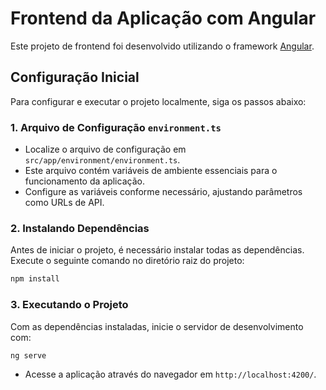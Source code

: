 # Frontend da Aplicação com Angular

Este projeto de frontend foi desenvolvido utilizando o framework [Angular](https://angular.io/).

## Configuração Inicial

Para configurar e executar o projeto localmente, siga os passos abaixo:

### 1. Arquivo de Configuração `environment.ts`

- Localize o arquivo de configuração em `src/app/environment/environment.ts`.
- Este arquivo contém variáveis de ambiente essenciais para o funcionamento da aplicação.
- Configure as variáveis conforme necessário, ajustando parâmetros como URLs de API.

### 2. Instalando Dependências

Antes de iniciar o projeto, é necessário instalar todas as dependências. Execute o seguinte comando no diretório raiz do projeto:

```bash
npm install
```

### 3. Executando o Projeto

Com as dependências instaladas, inicie o servidor de desenvolvimento com:

```bash
ng serve
```

- Acesse a aplicação através do navegador em `http://localhost:4200/`.
